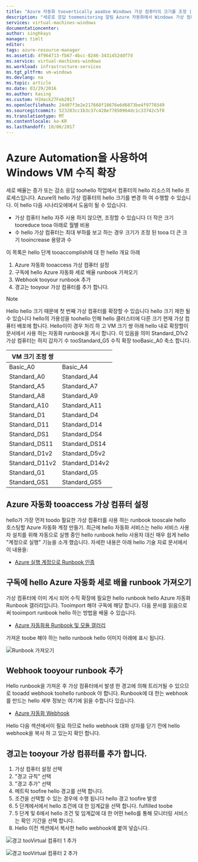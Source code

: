 ```yaml
---
title: "Azure 자동화 toovertically aaaUse Windows 가상 컴퓨터의 크기를 조정 | Microsoft Docs"
description: "세로로 응답 toomonitoring 알림 Azure 자동화에서 Windows 가상 컴퓨터 크기를 조정합니다"
services: virtual-machines-windows
documentationcenter: 
author: singhkays
manager: timlt
editor: 
tags: azure-resource-manager
ms.assetid: 4f964713-fb67-4bcc-8246-3431452ddf7d
ms.service: virtual-machines-windows
ms.workload: infrastructure-services
ms.tgt_pltfrm: vm-windows
ms.devlang: na
ms.topic: article
ms.date: 03/29/2016
ms.author: kasing
ms.custom: H1Hack27Feb2017
ms.openlocfilehash: 24d07f3e2e217668f18676e6d6873be4f9770349
ms.sourcegitcommit: 523283cc1b3c37c428e77850964dc1c33742c5f0
ms.translationtype: MT
ms.contentlocale: ko-KR
ms.lasthandoff: 10/06/2017
---
```

# <a name="vertically-scale-windows-vms-with-azure-automation"></a>Azure Automation을 사용하여 Windows VM 수직 확장

세로 배율는 증가 또는 감소 응답 toohello 작업에서 컴퓨터의 hello 리소스의 hello 프로세스입니다. Azure의 hello 가상 컴퓨터의 hello 크기를 변경 하 여 수행할 수 있습니다. 이 hello 다음 시나리오에에서 도움이 될 수 있습니다.

* 가상 컴퓨터 hello 자주 사용 하지 않으면, 조정할 수 있습니다 더 작은 크기 tooreduce tooa 아래로 월별 비용
* 수 hello 가상 컴퓨터는 최대 부하를 보고 하는 경우 크기가 조정 된 tooa 더 큰 크기 tooincrease 용량과 수

이 목록은 hello 단계 tooaccomplish에 대 한 hello 개요 아래

1. Azure 자동화 tooaccess 가상 컴퓨터 설정
2. 구독에 hello Azure 자동화 세로 배율 runbook 가져오기
3. Webhook tooyour runbook 추가
4. 경고는 tooyour 가상 컴퓨터를 추가 합니다.

> [!NOTE]
> Hello hello 크기 때문에 첫 번째 가상 컴퓨터를 확장할 수 있습니다 hello 크기 제한 될 수 있습니다 hello의 가용성을 toohello 인해 hello 클러스터에 다른 크기 현재 가상 컴퓨터 배포에 합니다. Hello이이 경우 처리 하 고 VM 크기 쌍 아래 hello 내로 확장할이 문서에서 사용 하는 자동화 runbook을 게시 합니다. 이 있음을 의미 Standard_D1v2 가상 컴퓨터는 하지 갑자기 수 tooStandard_G5 수직 확장 tooBasic_A0 축소 합니다.
> 
> | VM 크기 조정 쌍 |  |
> | --- | --- |
> | Basic_A0 |Basic_A4 |
> | Standard_A0 |Standard_A4 |
> | Standard_A5 |Standard_A7 |
> | Standard_A8 |Standard_A9 |
> | Standard_A10 |Standard_A11 |
> | Standard_D1 |Standard_D4 |
> | Standard_D11 |Standard_D14 |
> | Standard_DS1 |Standard_DS4 |
> | Standard_DS11 |Standard_DS14 |
> | Standard_D1v2 |Standard_D5v2 |
> | Standard_D11v2 |Standard_D14v2 |
> | Standard_G1 |Standard_G5 |
> | Standard_GS1 |Standard_GS5 |
> 
> 

## <a name="setup-azure-automation-tooaccess-your-virtual-machines"></a>Azure 자동화 tooaccess 가상 컴퓨터 설정
hello가 가장 먼저 toodo 필요한 가상 컴퓨터를 사용 하는 runbook tooscale hello 호스팅할 Azure 자동화 계정 만들기. 최근에 hello 자동화 서비스는 hello 서비스 사용자 설치를 위해 자동으로 실행 중인 hello runbook hello 사용자 대신 매우 쉽게 hello "계정으로 실행" 기능을 소개 했습니다. 자세한 내용은 아래 hello 기술 자료 문서에서이 내용을:

* [Azure 실행 계정으로 Runbook 인증](../../automation/automation-sec-configure-azure-runas-account.md)

## <a name="import-hello-azure-automation-vertical-scale-runbooks-into-your-subscription"></a>구독에 hello Azure 자동화 세로 배율 runbook 가져오기
가상 컴퓨터에 이미 게시 되어 수직 확장에 필요한 hello runbook hello Azure 자동화 Runbook 갤러리입니다. Tooimport 해야 구독에 해당 합니다. 다음 문서를 읽음으로써 tooimport runbook hello 하는 방법을 배울 수 있습니다.

* [Azure 자동화용 Runbook 및 모듈 갤러리](../../automation/automation-runbook-gallery.md)

가져온 toobe 해야 하는 hello runbook hello 이미지 아래에 표시 됩니다.

![Runbook 가져오기](./media/vertical-scaling-automation/scale-runbooks.png)

## <a name="add-a-webhook-tooyour-runbook"></a>Webhook tooyour runbook 추가
Hello runbook을 가져온 후 가상 컴퓨터에서 발생 한 경고에 의해 트리거될 수 있으므로 tooadd webhook toohello runbook 야 합니다. Runbook에 대 한는 webhook를 만드는 hello 세부 정보는 여기에 읽을 수합니다 있습니다.

* [Azure 자동화 Webhook](../../automation/automation-webhooks.md)

Hello 다음 섹션에서이 필요 하므로 hello webhook 대화 상자를 닫기 전에 hello webhook을 복사 하 고 있는지 확인 합니다.

## <a name="add-an-alert-tooyour-virtual-machine"></a>경고는 tooyour 가상 컴퓨터를 추가 합니다.
1. 가상 컴퓨터 설정 선택
2. "경고 규칙" 선택
3. "경고 추가" 선택
4. 메트릭 toofire hello 경고를 선택 합니다.
5. 조건을 선택할 수 있는 경우에 수행 됩니다 hello 경고 toofire 발생
6. 5 단계에서에서 hello 조건에 대 한 임계값을 선택 합니다. fulfilled toobe
7. 5 단계 및 6에서 hello 조건 및 임계값에 대 한 어떤 hello를 통해 모니터링 서비스는 확인 기간을 선택 합니다.
8. Hello 이전 섹션에서 복사한 hello webhook에 붙여 넣습니다.

![경고 tooVirtual 컴퓨터 1 추가](./media/vertical-scaling-automation/add-alert-webhook-1.png)

![경고 tooVirtual 컴퓨터 2 추가](./media/vertical-scaling-automation/add-alert-webhook-2.png)


